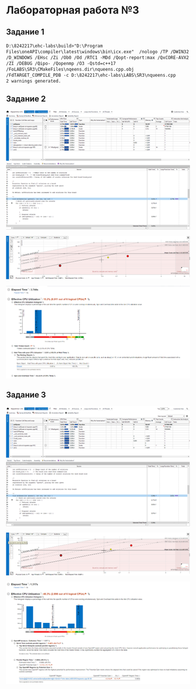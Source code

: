 # Лабораторная работа №3

## Задание 1

```
D:\8242217\ehc-labs\build>"D:\Program Files\oneAPI\compiler\latest\windows\bin\icx.exe"  /nologo /TP /DWIN32 /D_WINDOWS /EHsc /Zi /Ob0 /Od /RTC1 -MDd /Qopt-report:max /QxCORE-AVX2 /ZI /DEBUG /Qipo- /Qopenmp /O3 -Qstd=c++17 /FoLABS\SR3\CMakeFiles\nqeens.dir\nqueens.cpp.obj /FdTARGET_COMPILE_PDB -c D:\8242217\ehc-labs\LABS\SR3\nqueens.cpp
2 warnings generated.
```

## Задание 2

![1](images/1.png)

![2](images/2.png)

![6](images/6.png)

## Задание 3

![3](images/3.png)

![4](images/4.png)

![5](images/5.png)